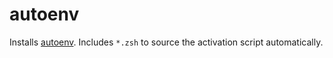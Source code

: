 autoenv
=======

Installs [autoenv](https://github.com/kennethreitz/autoenv). Includes `*.zsh` to source the activation script automatically.
